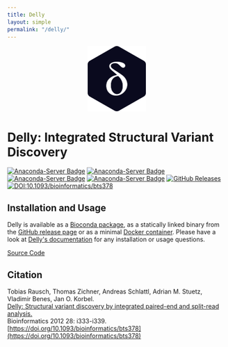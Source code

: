 ```yaml
---
title: Delly
layout: simple
permalink: "/delly/"
---
```


<p align="center">
   <a href="https://academic.oup.com/bioinformatics/article/28/18/i333/245403/DELLY-structural-variant-discovery-by-integrated">
   <img height="150" src="https://raw.githubusercontent.com/dellytools/assets/master/delly-logo/delly-logo-539x600.png">
   </a>
</p>
<h1>Delly: Integrated Structural Variant Discovery</h1>


[![Anaconda-Server Badge](https://anaconda.org/bioconda/delly/badges/installer/conda.svg)](https://anaconda.org/bioconda/delly)
[![Anaconda-Server Badge](https://anaconda.org/bioconda/delly/badges/downloads.svg)](https://anaconda.org/bioconda/delly)
[![Anaconda-Server Badge](https://anaconda.org/bioconda/delly/badges/license.svg)](https://anaconda.org/bioconda/delly)
[![Anaconda-Server Badge](https://anaconda.org/bioconda/delly/badges/platforms.svg)](https://anaconda.org/bioconda/delly)
[![GitHub Releases](https://img.shields.io/github/release/dellytools/delly.svg)](https://github.com/dellytools/delly/releases)
[![DOI:10.1093/bioinformatics/bts378](https://zenodo.org/badge/DOI/10.1093/bioinformatics/bts378.svg)](https://doi.org/10.1093/bioinformatics/bts378)

## Installation and Usage

Delly is available as a [Bioconda package](https://anaconda.org/bioconda/delly), as a statically linked binary from the [GitHub release page](https://github.com/dellytools/delly/releases/) or as a minimal [Docker container](https://hub.docker.com/r/dellytools/delly/). Please have a look at [Delly's documentation](https://github.com/dellytools/delly/blob/master/README.md) for any installation or usage questions.

[Source Code](https://github.com/dellytools/delly/)

## Citation

Tobias Rausch, Thomas Zichner, Andreas Schlattl, Adrian M. Stuetz, Vladimir Benes, Jan O. Korbel.  
[Delly: Structural variant discovery by integrated paired-end and split-read analysis.](http://bioinformatics.oxfordjournals.org/content/28/18/i333.abstract)      
Bioinformatics 2012 28: i333-i339.      
[https://doi.org/10.1093/bioinformatics/bts378](https://doi.org/10.1093/bioinformatics/bts378)
